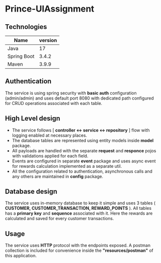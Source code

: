 # Prince-UIAssignment

## Technologies

| Name | version |
| ----------- | ----------- |
| Java | 17 |
| Spring Boot | 3.4.2 |
| Maven | 3.9.9 |

## Authentication

The service is using spring security with **basic auth** configuration (admin/admin) and uses default port 8080 with dedicated path configured for CRUD operations associated with each table.

## High Level design

- The service follows [ **controller <-> service <-> repository** ] flow with logging enabled at necessary places.
- The database tables are represented using entity models inside **model** package.
- All payloads are handled with the separate **request** and **responce** pojos with validations applied for each field.
- Events are configured in separate **event** package and uses async event for rewards calculation implemented as a separate util.
- All the configuration related to authentication, asynchronous calls and any others are maintained in **config** package.

## Database design

The service uses in-memory database to keep it simple and uses 3 tables ( **CUSTOMER, CUSTOMER_TRANSACTION, REWARD_POINTS** ). All tables has a **primary key** and **sequence** associated with it. Here the rewards are calculated and saved for every customer transactions.

## Usage

The service uses **HTTP** protocol with the endpoints exposed. A postman collection is included for convenience inside the **"resources/postman"** of this application.
